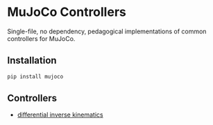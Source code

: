 # MuJoCo Controllers

Single-file, no dependency, pedagogical implementations of common controllers for MuJoCo.

## Installation

```bash
pip install mujoco
```

## Controllers

* [differential inverse kinematics](diffik.py)
